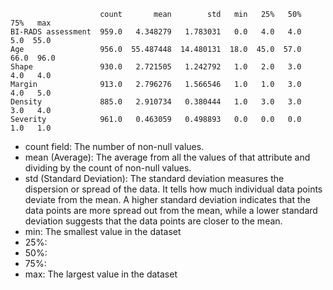 ```shell
                    count       mean        std   min   25%   50%   75%   max
BI-RADS assessment  959.0   4.348279   1.783031   0.0   4.0   4.0   5.0  55.0
Age                 956.0  55.487448  14.480131  18.0  45.0  57.0  66.0  96.0
Shape               930.0   2.721505   1.242792   1.0   2.0   3.0   4.0   4.0
Margin              913.0   2.796276   1.566546   1.0   1.0   3.0   4.0   5.0
Density             885.0   2.910734   0.380444   1.0   3.0   3.0   3.0   4.0
Severity            961.0   0.463059   0.498893   0.0   0.0   0.0   1.0   1.0
```

* count field: The number of non-null values.
* mean (Average): The average from all the values of that attribute and dividing by the count of non-null values.
* std (Standard Deviation): The standard deviation measures the dispersion or spread of the data. It tells how much individual data points deviate from the mean. A higher standard deviation indicates that the data points are more spread out from the mean, while a lower standard deviation suggests that the data points are closer to the mean.
* min: The smallest value in the dataset
* 25%: 
* 50%:
* 75%:
* max: The largest value in the dataset